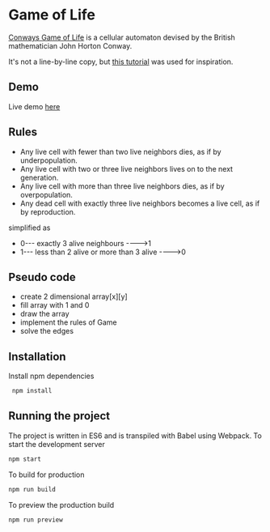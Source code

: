 # Game of Life
[Conways Game of Life](https://en.wikipedia.org/wiki/Conway%27s_Game_of_Life) is a cellular automaton devised by the British mathematician John Horton Conway.

It's not a line-by-line copy, but [this tutorial](https://www.youtube.com/watch?v=FWSR_7kZuYg) was used for inspiration.

## Demo

Live demo [here](https://htmlpreview.github.io/?https://github.com/MirSzabo/Game-of-Life/blob/master/index.html)

## Rules
* Any live cell with fewer than two live neighbors dies, as if by underpopulation.
* Any live cell with two or three live neighbors lives on to the next generation.
* Any live cell with more than three live neighbors dies, as if by overpopulation.
* Any dead cell with exactly three live neighbors becomes a live cell, as if by reproduction.

simplified as 
* 0--- exactly 3 alive neighbours ---->1 
* 1--- less than 2 alive or more than 3 alive ---->0

## Pseudo code
* create 2 dimensional array[x][y]
* fill array with 1 and 0
* draw the array
* implement the rules of Game 
* solve the edges

## Installation

Install npm dependencies

```sh
 npm install 
```

## Running the project
The project is written in ES6 and is transpiled with Babel using Webpack. To start the development server

```sh
npm start
```

To build for production

```sh
npm run build
```

To preview the production build
```sh
npm run preview
```
